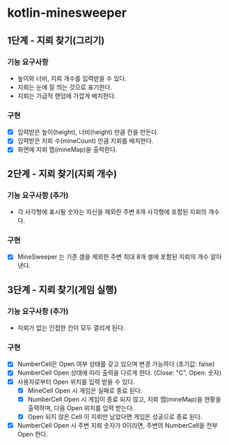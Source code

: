 # kotlin-minesweeper
## 1단계 - 지뢰 찾기(그리기)
### 기능 요구사항
- 높이와 너비, 지뢰 개수를 입력받을 수 있다.
- 지뢰는 눈에 잘 띄는 것으로 표기한다.
- 지뢰는 가급적 랜덤에 가깝게 배치한다.

### 구현
- [x] 입력받은 높이(height), 너비(height) 만큼 칸을 만든다.
- [x] 입력받은 지뢰 수(mineCount) 만큼 지뢰를 배치한다.
- [x] 화면에 지뢰 맵(mineMap)을 출력한다.

## 2단계 - 지뢰 찾기(지뢰 개수)
### 기능 요구사항 (추가)
- 각 사각형에 표시될 숫자는 자신을 제외한 주변 8개 사각형에 포함된 지뢰의 개수다.

### 구현
- [x] MineSweeper 는 기준 셀을 제외한 주변 최대 8개 셀에 포함된 지뢰의 개수 알아낸다.

## 3단계 - 지뢰 찾기(게임 실행)
### 기능 요구사항 (추가)
- 지뢰가 없는 인접한 칸이 모두 열리게 된다.

### 구현
- [x] NumberCell은 Open 여부 상태를 갖고 있으며 변경 가능하다 (초기값: false)
- [x] NumberCell Open 상태에 따라 출력을 다르게 한다. (Close: "C", Open: 숫자)
- [x] 사용자로부터 Open 위치를 입력 받을 수 있다.
  - [x] MineCell Open 시 게임은 실패로 종료 된다.
  - [x] NumberCell Open 시 게임이 종료 되지 않고, 지뢰 맵(mineMap)을 현황을 출력하며, 다음 Open 위치를 입력 받는다.
  - [x] Open 되지 않은 Cell 이 지뢰만 남았다면 게임은 성공으로 종료 된다.
- [x] NumberCell Open 시 주변 지뢰 숫자가 0이라면, 주변의 NumberCell을 전부 Open 한다.